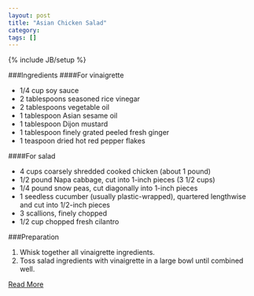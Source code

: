 ```yaml
---
layout: post
title: "Asian Chicken Salad"
category: 
tags: []
---
```

{% include JB/setup %}

###Ingredients
####For vinaigrette
* 1/4 cup soy sauce
* 2 tablespoons seasoned rice vinegar
* 2 tablespoons vegetable oil
* 1 tablespoon Asian sesame oil
* 1 tablespoon Dijon mustard
* 1 tablespoon finely grated peeled fresh ginger
* 1 teaspoon dried hot red pepper flakes

####For salad
* 4 cups coarsely shredded cooked chicken (about 1 pound)
* 1/2 pound Napa cabbage, cut into 1-inch pieces (3 1/2 cups)
* 1/4 pound snow peas, cut diagonally into 1-inch pieces
* 1 seedless cucumber (usually plastic-wrapped), quartered lengthwise and cut into 1/2-inch pieces
* 3 scallions, finely chopped
* 1/2 cup chopped fresh cilantro

###Preparation

1. Whisk together all vinaigrette ingredients.
1. Toss salad ingredients with vinaigrette in a large bowl until combined well.

[Read More](http://www.epicurious.com:80/recipes/food/views/Asian-Chicken-Salad-108162#ixzz1pmrog0iJ)